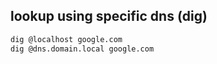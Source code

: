 ## lookup using specific dns (dig)

``` sh
dig @localhost google.com
dig @dns.domain.local google.com
```
